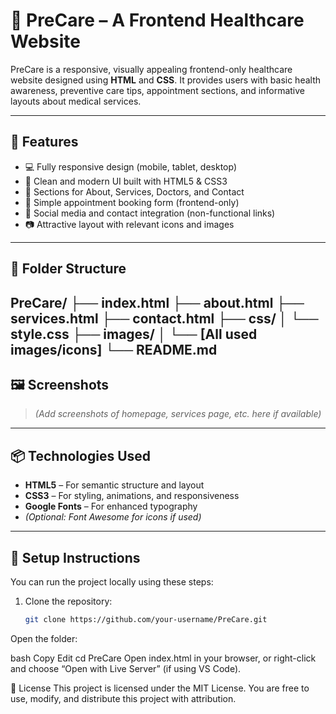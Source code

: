# 🌸 PreCare – A Frontend Healthcare Website

PreCare is a responsive, visually appealing frontend-only healthcare website designed using **HTML** and **CSS**. It provides users with basic health awareness, preventive care tips, appointment sections, and informative layouts about medical services.

---

## 🚀 Features

- 💻 Fully responsive design (mobile, tablet, desktop)
- 🌈 Clean and modern UI built with HTML5 & CSS3
- 🏥 Sections for About, Services, Doctors, and Contact
- 📅 Simple appointment booking form (frontend-only)
- 🔗 Social media and contact integration (non-functional links)
- 📷 Attractive layout with relevant icons and images

---

## 📁 Folder Structure

PreCare/
├── index.html
├── about.html
├── services.html
├── contact.html
├── css/
│ └── style.css
├── images/
│ └── [All used images/icons]
└── README.md
---

## 🖼️ Screenshots

> *(Add screenshots of homepage, services page, etc. here if available)*

---

## 📦 Technologies Used

- **HTML5** – For semantic structure and layout  
- **CSS3** – For styling, animations, and responsiveness  
- **Google Fonts** – For enhanced typography  
- *(Optional: Font Awesome for icons if used)*

---

## 🔧 Setup Instructions

You can run the project locally using these steps:

1. Clone the repository:
   ```bash
   git clone https://github.com/your-username/PreCare.git
Open the folder:

bash
Copy
Edit
cd PreCare
Open index.html in your browser, or right-click and choose “Open with Live Server” (if using VS Code).

📄 License
This project is licensed under the MIT License. You are free to use, modify, and distribute this project with attribution.

